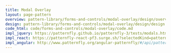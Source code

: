 ```yaml
---
title: Modal Overlay
layout: page-pattern
overview: pattern-library/forms-and-controls/modal-overlay/design/overview.md
design: pattern-library/forms-and-controls/modal-overlay/design/design.md
code_html: code/forms-and-controls/modal-overlay/code.md
impl_jquery: https://patternfly.github.io/patternfly-3/tests/modals.html
impl_react: https://patternfly-react-pf3.surge.sh/?selectedKind=patternfly-react%2FWidgets%2FModal%20Overlay&selectedStory=Modal
impl_angular: http://www.patternfly.org/angular-patternfly/#/api/patternfly.modals.componenet:pfModalOverlay
---
```


